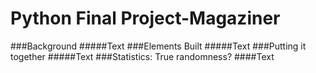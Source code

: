 # Python Final Project-Magaziner
###Background
#####Text
###Elements Built
#####Text
###Putting it together
#####Text
###Statistics: True randomness?
####Text

